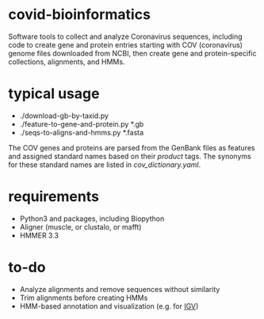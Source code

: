 # covid-bioinformatics
Software tools to collect and analyze Coronavirus sequences, including code to create gene and protein entries 
starting with COV (coronavirus) genome files downloaded from NCBI, then create gene and protein-specific 
collections, alignments, and HMMs.


# typical usage
* ./download-gb-by-taxid.py
* ./feature-to-gene-and-protein.py *.gb
* ./seqs-to-aligns-and-hmms.py *.fasta


The COV genes and proteins are parsed from the GenBank files as features and assigned standard names based on 
their *product* tags. The synonyms for these standard names are listed in *cov_dictionary.yaml*.


# requirements
* Python3 and packages, including Biopython
* Aligner (muscle, or clustalo, or mafft)
* HMMER 3.3


# to-do
* Analyze alignments and remove sequences without similarity
* Trim alignments before creating HMMs
* HMM-based annotation and visualization (e.g. for [IGV](https://igvteam.github.io/igv-webapp/fileFormats.html))
